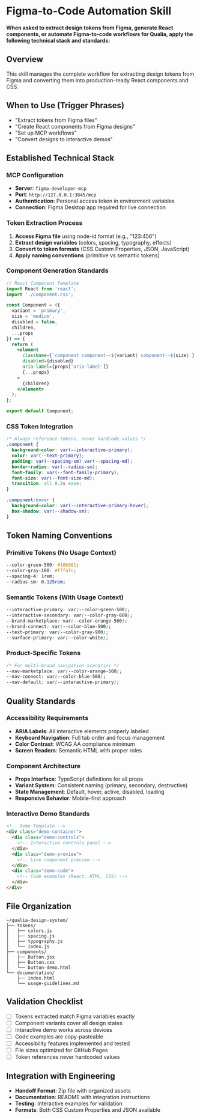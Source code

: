 # Figma-to-Code Automation Skill

**When asked to extract design tokens from Figma, generate React components, or automate Figma-to-code workflows for Qualia, apply the following technical stack and standards:**

## Overview
This skill manages the complete workflow for extracting design tokens from Figma and converting them into production-ready React components and CSS.

## When to Use (Trigger Phrases)
- "Extract tokens from Figma files"
- "Create React components from Figma designs"
- "Set up MCP workflows"
- "Convert designs to interactive demos"

## Established Technical Stack

### MCP Configuration
- **Server**: `figma-developer-mcp`
- **Port**: `http://127.0.0.1:3845/mcp`
- **Authentication**: Personal access token in environment variables
- **Connection**: Figma Desktop app required for live connection

### Token Extraction Process
1. **Access Figma file** using node-id format (e.g., "123:456")
2. **Extract design variables** (colors, spacing, typography, effects)
3. **Convert to token formats** (CSS Custom Properties, JSON, JavaScript)
4. **Apply naming conventions** (primitive vs semantic tokens)

### Component Generation Standards
```jsx
// React Component Template
import React from 'react';
import './Component.css';

const Component = ({
  variant = 'primary',
  size = 'medium',
  disabled = false,
  children,
  ...props
}) => {
  return (
    <element
      className={`component component--${variant} component--${size}`}
      disabled={disabled}
      aria-label={props['aria-label']}
      {...props}
    >
      {children}
    </element>
  );
};

export default Component;
```

### CSS Token Integration
```css
/* Always reference tokens, never hardcode values */
.component {
  background-color: var(--interactive-primary);
  color: var(--text-primary);
  padding: var(--spacing-sm) var(--spacing-md);
  border-radius: var(--radius-sm);
  font-family: var(--font-family-primary);
  font-size: var(--font-size-md);
  transition: all 0.2s ease;
}

.component:hover {
  background-color: var(--interactive-primary-hover);
  box-shadow: var(--shadow-sm);
}
```

## Token Naming Conventions

### Primitive Tokens (No Usage Context)
```css
--color-green-500: #10b981;
--color-gray-100: #f7fafc;
--spacing-4: 1rem;
--radius-sm: 0.125rem;
```

### Semantic Tokens (With Usage Context)
```css
--interactive-primary: var(--color-green-500);
--interactive-secondary: var(--color-gray-600);
--brand-marketplace: var(--color-orange-500);
--brand-connect: var(--color-blue-500);
--text-primary: var(--color-gray-900);
--surface-primary: var(--color-white);
```

### Product-Specific Tokens
```css
/* For multi-brand navigation scenarios */
--nav-marketplace: var(--color-orange-500);
--nav-connect: var(--color-blue-500);
--nav-default: var(--interactive-primary);
```

## Quality Standards

### Accessibility Requirements
- **ARIA Labels**: All interactive elements properly labeled
- **Keyboard Navigation**: Full tab order and focus management
- **Color Contrast**: WCAG AA compliance minimum
- **Screen Readers**: Semantic HTML with proper roles

### Component Architecture
- **Props Interface**: TypeScript definitions for all props
- **Variant System**: Consistent naming (primary, secondary, destructive)
- **State Management**: Default, hover, active, disabled, loading
- **Responsive Behavior**: Mobile-first approach

### Interactive Demo Standards
```html
<!-- Demo Template -->
<div class="demo-container">
  <div class="demo-controls">
    <!-- Interactive controls panel -->
  </div>
  <div class="demo-preview">
    <!-- Live component preview -->
  </div>
  <div class="demo-code">
    <!-- Code examples (React, HTML, CSS) -->
  </div>
</div>
```

## File Organization
```
~/qualia-design-system/
├── tokens/
│   ├── colors.js
│   ├── spacing.js
│   ├── typography.js
│   └── index.js
├── components/
│   ├── Button.jsx
│   ├── Button.css
│   └── button-demo.html
└── documentation/
    ├── index.html
    └── usage-guidelines.md
```

## Validation Checklist
- [ ] Tokens extracted match Figma variables exactly
- [ ] Component variants cover all design states
- [ ] Interactive demo works across devices
- [ ] Code examples are copy-pasteable
- [ ] Accessibility features implemented and tested
- [ ] File sizes optimized for GitHub Pages
- [ ] Token references never hardcoded values

## Integration with Engineering
- **Handoff Format**: Zip file with organized assets
- **Documentation**: README with integration instructions
- **Testing**: Interactive examples for validation
- **Formats**: Both CSS Custom Properties and JSON available